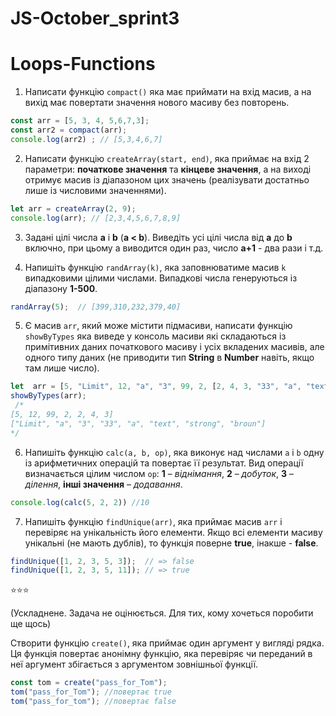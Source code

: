# JS-October_sprint3

# Loops-Functions

1. Написати функцію `compact()` яка має приймати на вхід масив, а на вихід має повертати значення нового масиву без повторень.
```js
const arr = [5, 3, 4, 5,6,7,3];
const arr2 = compact(arr);
console.log(arr2) ; // [5,3,4,6,7]
```
2. Написати функцію `createArray(start, end)`, яка приймає на вхід 2 параметри: **початкове значення** та **кінцеве значення**, а на виході отримує масив із діапазоном цих значень (реалізувати достатньо лише із числовими значеннями).
```js
let arr = createArray(2, 9);
console.log(arr); // [2,3,4,5,6,7,8,9]
```
3. Задані цілі числа **a** і **b** (**a < b**). Виведіть усі цілі числа від **a** до **b** включно, при цьому a виводится один раз, число **а+1** - два рази і т.д.

4. Напишіть функцію `randArray(k)`, яка заповнюватиме масив `k` випадковими цілими числами. Випадкові числа генеруються із діапазону **1-500**.
```js
randArray(5);  // [399,310,232,379,40]
```

5. Є масив `arr`, який може містити підмасиви, написати функцію `showByTypes` яка виведе у консоль масиви які складаються із примітивних даних початкового масиву і усіх вкладених масивів, але одного типу даних (не приводити тип **String** в **Number** навіть, якщо там лише число).
```js
let  arr = [5, "Limit", 12, "a", "3", 99, 2, [2, 4, 3, "33", "a", "text"], "strong", "broun"];
showByTypes(arr);
 /* 
[5, 12, 99, 2, 2, 4, 3]
["Limit", "a", "3", "33", "a", "text", "strong", "broun"]
*/
```

6. Напишіть функцію `calc(a, b, op)`, яка виконує над числами `a` і `b` одну із арифметичних операцій та повертає її результат. Вид операції визначається цілим числом `op`:
**1** – _віднімання_,
**2** – _добуток_,
**3** – _ділення_,
**інші значення** – _додавання_.
```js
console.log(calc(5, 2, 2)) //10
```

7. Напишіть функцію `findUnique(arr)`, яка приймає масив `arr` і перевіряє на унікальність його елементи. Якщо всі елементи масиву унікальні (не мають дублів), то функція поверне **true**, інакше - **false**.
```js
findUnique([1, 2, 3, 5, 3]);  // => false
findUnique([1, 2, 3, 5, 11]); // => true
```

⭐⭐⭐

(Ускладнене. Задача не оцінюється. Для тих, кому хочеться поробити ще щось)

Створити функцію `create()`, яка приймає один аргумент у вигляді рядка. Ця функція повертає анонімну функцію, яка перевіряє чи переданий в неї аргумент збігається з аргументом зовнішньої функції.
```js
const tom = create("pass_for_Tom");
tom("pass_for_Tom"); //повертає true 
tom("pass_for_tom"); //повертає false
```
